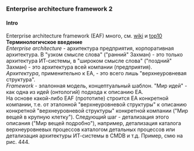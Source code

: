 ### Enterprise architecture framework 2
#### Intro
Enterprise architecture framework (EAF) много, см. [wiki](https://en.wikipedia.org/wiki/Enterprise_architecture_framework) и [top10](https://terrafirma.com.au/architecture/top-10-enterprise-architecture-frameworks/)   
**Терминологичское введение**  
*Enterprise architecture* - архитектура предприятия, корпоративная архитектура. В "узком смысле слова" ("ранний" Захман) - это только архитектура ИТ-системы, в "широком смысле слова" ("поздний" Захман) - это архитектура всей компании (предприятия).  
*Архитектура*, применительно к EA, - это всего лишь "верхнеуровневая структура".  
*Framework* - элалонная модель, концептуальный шаблон. "Мир идей" - как одна из идей (онтологий) подхода к описанию EA.  
На основе какой-либо EAF (прототипе) строится EA конкретной компании, т.е. от  эталонной "верхнеуровневой структуры" к описанию конкретной "верхнеуровневой структуры" конкретной компании ("Мир вещей в крупную клетку"). Следующий шаг - детализация этого описания ("Мир вещей подробно"), например, детализация каталога верхнеуровневых процессов каталогом детальных процессов или детализация архитектуры ИТ-системы в CMDB и т.д. Пример, смю на рис. 444.  


